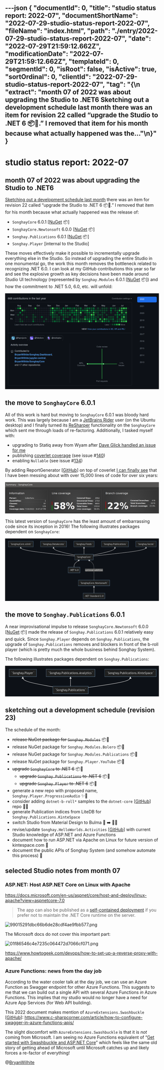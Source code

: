 ---json
{
  "documentId": 0,
  "title": "studio status report: 2022-07",
  "documentShortName": "2022-07-29-studio-status-report-2022-07",
  "fileName": "index.html",
  "path": "./entry/2022-07-29-studio-status-report-2022-07",
  "date": "2022-07-29T21:59:12.662Z",
  "modificationDate": "2022-07-29T21:59:12.662Z",
  "templateId": 0,
  "segmentId": 0,
  "isRoot": false,
  "isActive": true,
  "sortOrdinal": 0,
  "clientId": "2022-07-29-studio-status-report-2022-07",
  "tag": "{\n  \"extract\": \"month 07 of 2022 was about upgrading the Studio to .NET6 Sketching out a development schedule last month there was an item for revision 22 called “upgrade the Studio to .NET 6 📦🔼.” I removed that item for his month because what actually happened was the…\"\n}"
}
---

# studio status report: 2022-07

## month 07 of 2022 was about upgrading the Studio to .NET6

[Sketching out a development schedule last month](http://songhayblog.azurewebsites.net/entry/2022-06-26-studio-status-report-2022-06) there was an item for revision 22 called “upgrade the Studio to .NET 6 📦🔼.” I removed that item for his month because what actually happened was the release of:

- `SonghayCore` 6.0.1 [[NuGet](https://www.nuget.org/packages/SonghayCore/) 📦]
- `SonghayCore.Newtonsoft` 6.0.0 [[NuGet](https://www.nuget.org/packages/SonghayCore.Newtonsoft/) 📦]
- `Songhay.Publications` 6.0.1 [[NuGet](https://www.nuget.org/packages/Songhay.Publications/) 📦]
- `Songhay.Player` [internal to the Studio]

These moves effectively make it possible to incrementally upgrade everything else in the Studio. So instead of upgrading the entire Studio in one monumental go, the work this month removes the bottleneck related to recognizing .NET 6.0. I can look at my GitHub contributions this year so far and see the explosive growth as key decisions have been made around Studio UI technology (represented by `Songhay.Modules` 6.0.1 [[NuGet](https://www.nuget.org/packages/Songhay.Modules/) 📦]) and how the commitment to .NET 5.0, 6.0, etc. will unfold:

<div style="text-align:center">

![668 contributions in the last year](../../image/day-path-2022-07-24-20-44-48.png)

</div>

## the move to `SonghayCore` 6.0.1

All of this work is hard but moving to `SonghayCore` 6.0.1 was bloody hard work. This was largely because I am a [JetBrains Rider](https://www.jetbrains.com/rider/) user (on the Ubuntu desktop) and I finally turned its [ReSharper](https://www.jetbrains.com/resharper/documentation/documentation.html) functionality on the `SonghayCore` which sent me through loads of re-factoring. Additionally, I tasked myself with:

- upgrading to Statiq away from Wyam after [Dave Glick handled an issue for me](https://github.com/orgs/statiqdev/discussions/150#discussioncomment-3100086)
- publishing [coverlet coverage](https://bryanwilhite.github.io/SonghayCore/coverlet/) (see issue #[140](https://github.com/BryanWilhite/SonghayCore/issues/140))
- enabling `Nullable` (see issue #[134](https://github.com/BryanWilhite/SonghayCore/issues/134))

By adding ReportGenerator [[GitHub](https://github.com/danielpalme/ReportGenerator)] on top of coverlet [I can finally see](https://bryanwilhite.github.io/SonghayCore/coverlet/) that I have been messing about with over 15,000 lines of code for over six years:

<div style="text-align:center">

![adding ReportGenerator](../../image/day-path-2022-07-29-13-54-56.png)

</div>

This latest version of `SonghayCore` has the least amount of embarrassing code since its inception in 2016! The following illustrates packages dependent on `SonghayCore`:

<div style="text-align:center">

![packages dependent on `SonghayCore`](../../image/day-path-2022-07-28-18-42-35.png)

</div>

## the move to `Songhay.Publications` 6.0.1

A near improvisational impulse to release `SonghayCore.Newtonsoft` 6.0.0 [[NuGet](https://www.nuget.org/packages/SonghayCore.Newtonsoft/) 📦] made the release of `Songhay.Publications` 6.0.1 relatively easy and quick. Since `Songhay.Player` depends on `Songhay.Publications`, the upgrade of `Songhay.Publications` removes and blockers in front of the b-roll player (which is pretty much the whole business behind Songhay System).

The following illustrates packages dependent on `Songhay.Publications`:

<div style="text-align:center">

![packages dependent on `Songhay.Publications`](../../image/day-path-2022-07-28-18-46-36.png)

</div>

## sketching out a development schedule (revision 23)

The schedule of the month:

- ~~release NuGet package for `Songhay.Modules`~~ 📦🚀
- release NuGet package for `Songhay.Modules.Bolero` 📦🚀
- release NuGet package for `Songhay.Modules.Publications` 📦🚀
- release NuGet package for `Songhay.Player.YouTube` 📦🚀
- ~~upgrade `SonghayCore` to .NET 6~~  📦🔼
  - ~~upgrade `Songhay.Publications` to .NET 6~~  📦🔼
  - ~~upgrade `Songhay.Player` to .NET 6~~  📦🔼
- generate a new repo with proposed name, `Songhay.Player.ProgressiveAudio` ✨🚧
- consider adding `dotnet-b-roll*` samples to the `dotnet-core` [[GitHub](https://github.com/BryanWilhite/dotnet-core)] repo 🚜✨
- generate Publication indices from LiteDB for `Songhay.Publications.KinteSpace`
- switch Studio from Material Design to Bulma 💄 ➡️ 💄✨
- revise/update `Songhay.HelloWorlds.Activities` [[GitHub](https://github.com/BryanWilhite/Songhay.HelloWorlds.Activities)] with current Studio knowledge of ASP.NET and Azure Functions
- document how to run ASP.NET via Apache on Linux for future version of kintespace.com 📖
- document the public APIs of Songhay System (and somehow automate this process) 📖

## selected Studio notes from month 07

### ASP.NET: Host ASP.NET Core on Linux with Apache

<https://docs.microsoft.com/en-us/aspnet/core/host-and-deploy/linux-apache?view=aspnetcore-7.0>

>The app can also be published as a [self-contained deployment](https://docs.microsoft.com/en-us/dotnet/core/deploying/#self-contained-deployments-scd) if you prefer not to maintain the .NET Core runtime on the server.

![99015291dbc66b6de28cdf4ae9fbb577.png](:/393d24d77b264044b1d5e1782474663c)

The Microsoft docs do not cover this important part:

![01f86546c4e7235c064472d7066cf071.png](:/0e77348c59ca4550b2571f0339c1c15c)

<https://www.howtogeek.com/devops/how-to-set-up-a-reverse-proxy-with-apache/>

### Azure Functions: news from the day job

According to the water cooler talk at the day job, we can use an Azure Function as Swagger endpoint for other Azure Functions. This suggests to me that we can build out a single API with several Azure Functions *in* Azure Functions. This implies that my studio would no longer have a need for Azure App Services (for Web API building).

This 2022 document makes mention of `AzureExtensions.Swashbuckle` [[GitHub](https://github.com/vitalybibikov/AzureExtensions.Swashbuckle)]: <https://www.c-sharpcorner.com/article/how-to-configure-swagger-in-azure-functions-apis/>

The slight discomfort with `AzureExtensions.Swashbuckle` is that it is *not* coming from Microsoft. I am seeing no Azure Functions equivalent of “[Get started with Swashbuckle and ASP.NET Core](https://docs.microsoft.com/en-us/aspnet/core/tutorials/getting-started-with-swashbuckle?view=aspnetcore-6.0&tabs=visual-studio)” which feels like the same old story of getting ahead of Microsoft until Microsoft catches up and likely forces a re-factor of everything!

@[BryanWilhite](https://twitter.com/BryanWilhite)
